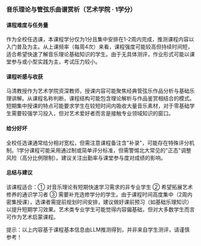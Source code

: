 ### 音乐理论与管弦乐曲谱赏析（艺术学院 · 1学分）

#### 课程难度与任务量  
作为全校任选课，本课程学分仅为1分且集中安排在1-2周内完成，推测课程内容以入门普及为主。从上课频率（每周4次）来看，课程强度可能较高但持续时间短，适合希望快速了解音乐理论基础知识的学生。由于无具体测评，作业形式可能以课堂参与或小型实践为主，考试压力较小。

#### 课程听感与收获  
马清教授作为艺术学院资深教师，授课内容可能聚焦经典管弦乐作品分析与基础乐理讲解。从课程名称判断，课程结构可能包含理论解析与作品鉴赏相结合的模式。短期集中授课的特点可能要求学生在较短时间内吸收大量音乐素材，对于零基础学生需要较强学习投入，但对艺术爱好者而言是接触专业领域知识的窗口。

#### 给分好坏  
全校任选课通常给分相对宽松，但需注意课程备注含"补录"，可能存在特殊评分机制。1学分课程可能采用通过制或简单评分标准，但需警惕北大常见的"正态"调整风险（高分比例限制）。建议关注出勤率与课堂参与度对成绩的影响。

#### 总结与建议  
该课程适合：① 对音乐理论有短期快速学习需求的非专业学生 ② 希望拓展艺术修养的通识学习者 ③ 需要补充选修学分的学生。由于课程时间高度集中（2周内密集授课），选课者需提前规划时间安排，建议做好课前预习（如基础乐理知识）以提升短期学习效果。艺术类专业学生可能觉得内容偏基础，但对大多数学生而言可作为艺术启蒙课程。

提示：以上内容基于课程基本信息由LLM推测得到，并非来自学生测评，请谨慎参考！